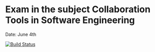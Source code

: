 # Exam in the subject Collaboration Tools in Software Engineering
Date: June 4th

[![Build Status](https://travis-ci.com/telliskivi/cse-exam.svg?branch=dev)](https://travis-ci.com/telliskivi/cse-exam)

